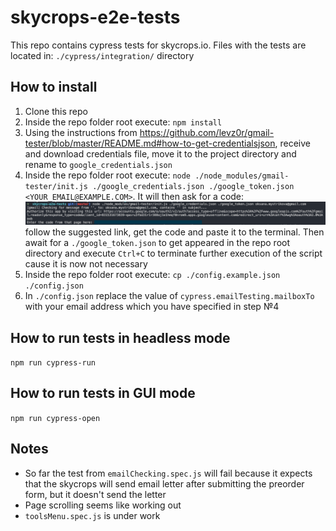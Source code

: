 # skycrops-e2e-tests

This repo contains cypress tests for skycrops.io.
Files with the tests are located in: `./cypress/integration/` directory

## How to install

1) Clone this repo
2) Inside the repo folder root execute: `npm install`
3) Using the instructions from https://github.com/levz0r/gmail-tester/blob/master/README.md#how-to-get-credentialsjson, receive and download credentials file, move it to the project directory and rename to `google_credentials.json`
4) Inside the repo folder root execute: `node ./node_modules/gmail-tester/init.js ./google_credentials.json ./google_token.json <YOUR_EMAIL@EXAMPLE.COM>`. It will then ask for a code:
![Alt text](./readme-imgs/1.png?raw=true "Optional Title")
follow the suggested link, get the code and paste it to the terminal. Then await for a `./google_token.json` to get appeared in the repo root directory and execute `Ctrl+C` to terminate further execution of the script cause it is now not necessary
5) Inside the repo folder root execute: `cp ./config.example.json ./config.json`
6) In `./config.json` replace the value of `cypress.emailTesting.mailboxTo` with your email address which you have specified in step №4

## How to run tests in headless mode
`npm run cypress-run`

## How to run tests in GUI mode
`npm run cypress-open`

## Notes
- So far the test from `emailChecking.spec.js` will fail because it expects that the skycrops will send email letter after submitting the preorder form, but it doesn't send the letter
- Page scrolling seems like working out
- `toolsMenu.spec.js` is under work